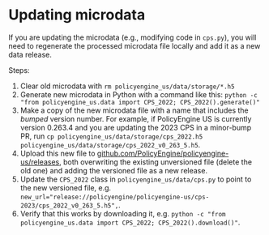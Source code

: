 # Updating microdata

If you are updating the microdata (e.g., modifying code in `cps.py`), you will need to regenerate the processed microdata file locally and add it as a new data release.

Steps:

1. Clear old microdata with `rm policyengine_us/data/storage/*.h5`
2. Generate new microdata in Python with a command like this: `python -c "from policyengine_us.data import CPS_2022; CPS_2022().generate()"`
3. Make a copy of the new microdata file with a name that includes the _bumped_ version number. For example, if PolicyEngine US is currently version 0.263.4 and you are updating the 2023 CPS in a minor-bump PR, run `cp policyengine_us/data/storage/cps_2022.h5 policyengine_us/data/storage/cps_2022_v0_263_5.h5`.
4. Upload this new file to [github.com/PolicyEngine/policyengine-us/releases](https://github.com/PolicyEngine/policyengine-us/releases), both overwriting the existing unversioned file (delete the old one) and adding the versioned file as a new release.
5. Update the `CPS_2022` class in `policyengine_us/data/cps.py` to point to the new versioned file, e.g. `new_url="release://policyengine/policyengine-us/cps-2023/cps_2022_v0_263_5.h5",`.
6. Verify that this works by downloading it, e.g. `python -c "from policyengine_us.data import CPS_2022; CPS_2022().download()"`.
